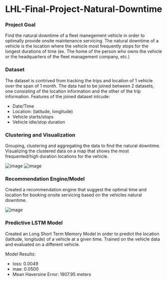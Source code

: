 # LHL-Final-Project-Natural-Downtime

### Project Goal

Find the natural downtime of a fleet manegement vehicle in order to optimally provide onsite maintenance servicing. The natural downtime of a vehicle is the location where the vehicle most frequently stops for the longest durations of time (ex. The home of the person who owns the vehicle or the headquarters of the fleet management company, etc.)

### Dataset

The dataset is contrived from tracking the trips and location of 1 vehicle over the span of 1 month. The data had to be joined between 2 datasets, one consisting of the location information and the other of the trip information. Features of the joined dataset inlcude:
- Date/Time
- Location: (latitude, longitude)
- Vehicle starts/stops
- Vehicle idle/stop duration

### Clustering and Visualization

Grouping, clustering and aggregating the data to find the natural downtime. Visualizing the clustered data on a map that shows the most frequented/high duration locations for the vehicle.

![image](https://github.com/user-attachments/assets/6ecf8829-bb80-4a6f-b1f9-c198ec83d071)
![image](https://github.com/user-attachments/assets/c8ffa2ee-e6a5-4b05-bf41-3d763bf79795)

### Recommendation Engine/Model 

Created a recommendation engine that suggest the optimal time and location for booking onsite servicing based on the vehicles natural downtime.

![image](https://github.com/user-attachments/assets/e53a70e3-13d2-409d-a072-709cfa651ca6)

### Predictive LSTM Model

Created an Long Short Term Memory Model in order to predict the location (latitude, longitude) of a vehicle at a given time. Trained on the vehicle data and evaluated on a different vehicle.

Model Results:

- loss: 0.0049
- mae: 0.0500
- Mean Haversine Error: 1907.95 meters
